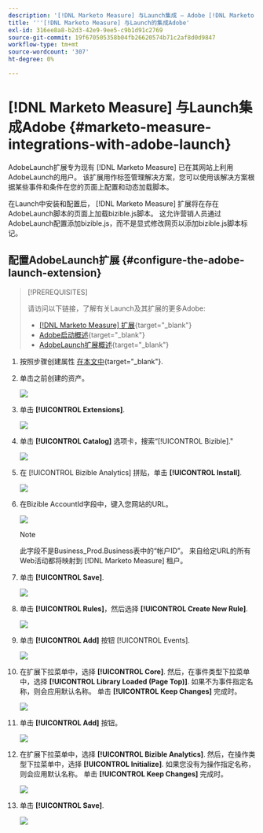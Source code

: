 ```yaml
---
description: '[!DNL Marketo Measure] 与Launch集成 — Adobe [!DNL Marketo Measure]  — 产品文档'
title: '''[!DNL Marketo Measure] 与Launch的集成Adobe'
exl-id: 316ee8a8-b2d3-42e9-9ee5-c9b1d91c2769
source-git-commit: 19f670505358b04fb26620574b71c2af8d0d9847
workflow-type: tm+mt
source-wordcount: '307'
ht-degree: 0%

---
```


# [!DNL Marketo Measure] 与Launch集成Adobe {#marketo-measure-integrations-with-adobe-launch}

AdobeLaunch扩展专为现有 [!DNL Marketo Measure] 已在其网站上利用AdobeLaunch的用户。 该扩展用作标签管理解决方案，您可以使用该解决方案根据某些事件和条件在您的页面上配置和动态加载脚本。

在Launch中安装和配置后， [!DNL Marketo Measure] 扩展将在存在AdobeLaunch脚本的页面上加载bizible.js脚本。 这允许营销人员通过AdobeLaunch配置添加bizible.js，而不是显式修改网页以添加bizible.js脚本标记。

## 配置AdobeLaunch扩展 {#configure-the-adobe-launch-extension}

>[!PREREQUISITES]
>
>请访问以下链接，了解有关Launch及其扩展的更多Adobe:
>
>* [[!DNL Marketo Measure] 扩展](https://experienceleague.adobe.com/docs/experience-platform/destinations/catalog/email/bizible.html?lang=en#catalog){target="_blank"}
>* [Adobe启动概述](https://experienceleague.adobe.com/docs/launch-learn/implementing-in-websites-with-launch/index.html?lang=en#prerequisites){target="_blank"}
>* [AdobeLaunch扩展概述](https://experienceleague.adobe.com/docs/launch/using/extension-dev/overview.html?lang=en#extension-configuration){target="_blank"}


1. 按照步骤创建属性 [在本文中](https://experienceleague.adobe.com/docs/platform-learn/implement-in-websites/configure-tags/create-a-property.html?lang=en#go-to-the-data-collection-interface){target="_blank"}.

1. 单击之前创建的资产。

   ![](assets/marketo-measure-integrations-with-adobe-launch-1.png)

1. 单击 **[!UICONTROL Extensions]**.

   ![](assets/marketo-measure-integrations-with-adobe-launch-2.png)

1. 单击 **[!UICONTROL Catalog]** 选项卡，搜索“[!UICONTROL Bizible].&quot;

   ![](assets/marketo-measure-integrations-with-adobe-launch-3.png)

1. 在 [!UICONTROL Bizible Analytics] 拼贴，单击 **[!UICONTROL Install]**.

   ![](assets/marketo-measure-integrations-with-adobe-launch-4.png)

1. 在Bizible AccountId字段中，键入您网站的URL。

   ![](assets/marketo-measure-integrations-with-adobe-launch-5.png)

   >[!NOTE]
   >
   >此字段不是Business_Prod.Business表中的“帐户ID”。 来自给定URL的所有Web活动都将映射到 [!DNL Marketo Measure] 租户。

1. 单击 **[!UICONTROL Save]**.

   ![](assets/marketo-measure-integrations-with-adobe-launch-6.png)

1. 单击 **[!UICONTROL Rules]**，然后选择 **[!UICONTROL Create New Rule]**.

   ![](assets/marketo-measure-integrations-with-adobe-launch-7.png)

1. 单击 **[!UICONTROL Add]** 按钮 [!UICONTROL Events].

   ![](assets/marketo-measure-integrations-with-adobe-launch-8.png)

1. 在扩展下拉菜单中，选择 **[!UICONTROL Core]**. 然后，在事件类型下拉菜单中，选择 **[!UICONTROL Library Loaded (Page Top)]**. 如果不为事件指定名称，则会应用默认名称。 单击 **[!UICONTROL Keep Changes]** 完成时。

   ![](assets/marketo-measure-integrations-with-adobe-launch-9.png)

1. 单击 **[!UICONTROL Add]** 按钮。

   ![](assets/marketo-measure-integrations-with-adobe-launch-10.png)

1. 在扩展下拉菜单中，选择 **[!UICONTROL Bizible Analytics]**. 然后，在操作类型下拉菜单中，选择 **[!UICONTROL Initialize]**. 如果您没有为操作指定名称，则会应用默认名称。 单击 **[!UICONTROL Keep Changes]** 完成时。

   ![](assets/marketo-measure-integrations-with-adobe-launch-11.png)

1. 单击 **[!UICONTROL Save]**.

   ![](assets/marketo-measure-integrations-with-adobe-launch-12.png)
